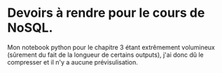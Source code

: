 # Devoirs à rendre pour le cours de NoSQL.

Mon notebook python pour le chapitre 3 étant extrêmement volumineux (sûrement du fait de la longueur de certains outputs), j'ai donc dû le compresser et il n'y a aucune prévisulisation.
